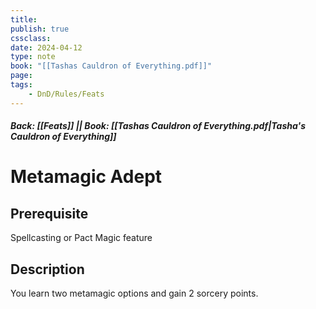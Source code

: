 ```yaml
---
title:
publish: true
cssclass:
date: 2024-04-12
type: note
book: "[[Tashas Cauldron of Everything.pdf]]"
page: 
tags:
    - DnD/Rules/Feats
---
```


##### Back: [[Feats]] || Book: [[Tashas Cauldron of Everything.pdf|Tasha's Cauldron of Everything]]

# Metamagic Adept


## Prerequisite 
Spellcasting or Pact Magic feature

## Description
You learn two metamagic options and gain 2 sorcery points.
